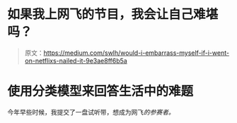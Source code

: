 # 如果我上网飞的节目，我会让自己难堪吗？

> 原文：<https://medium.com/swlh/would-i-embarrass-myself-if-i-went-on-netflixs-nailed-it-9e3ae8ff6b5a>

# 使用分类模型来回答生活中的难题

今年早些时候，我提交了一盘试听带，想成为网飞*的参赛者。*